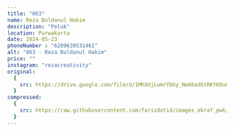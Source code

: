 ```yaml
---
title: "063"
name: Reza Buldanul Hakim
description: "Peluk"
location: Purwakarta
date: 2024-05-23
phoneNumber : "6289639531461"
alt: "063 - Reza Buldanul Hakim"
price: ""
instagram: "rezacreativity"
original:
  {
    src: https://drive.google.com/file/d/1MhXUjLwmrYbhy_Ne66adGtRKYKOu8GHG/view?usp=sharing,
  }
compressed:
  {
    src: https://raw.githubusercontent.com/farizdotid/images_ekraf_pwk/main/purwarupa/compressed/063_Reza.jpg,
  }
---
```

